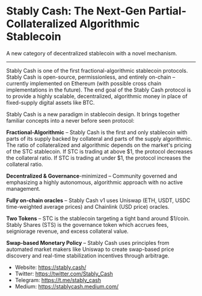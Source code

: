 # Stably Cash: The Next-Gen Partial-Collateralized Algorithmic Stablecoin

A new category of decentralized stablecoin with a novel mechanism.

------

Stably Cash is one of the first fractional-algorithmic stablecoin protocols. Stably Cash is open-source, permissionless, and entirely on-chain – currently implemented on Ethereum (with possible cross chain implementations in the future). The end goal of the Stably Cash protocol is to provide a highly scalable, decentralized, algorithmic money in place of fixed-supply digital assets like BTC. 

Stably Cash is a new paradigm in stablecoin design. It brings together familiar concepts into a never before seen protocol:

**Fractional-Algorithmic** – Stably Cash is the first and only stablecoin with parts of its supply backed by collateral and parts of the supply algorithmic. The ratio of collateralized and algorithmic depends on the market's pricing of the STC stablecoin. If STC is trading at above $1, the protocol decreases the collateral ratio. If STC is trading at under $1, the protocol increases the collateral ratio. 

**Decentralized & Governance**-minimized – Community governed and emphasizing a highly autonomous, algorithmic approach with no active management. 

**Fully on-chain oracles** – Stably Cash v1 uses Uniswap (ETH, USDT, USDC time-weighted average prices) and Chainlink (USD price) oracles. 

**Two Tokens** – STC is the stablecoin targeting a tight band around $1/coin. Stably Shares (STS) is the governance token which accrues fees, seigniorage revenue, and excess collateral value.

**Swap-based Monetary Policy** – Stably Cash uses principles from automated market makers like Uniswap to create swap-based price discovery and real-time stabilization incentives through arbitrage.


- Website: https://stably.cash/
- Twitter: https://twitter.com/Stably_Cash
- Telegram: https://t.me/stably_cash
- Medium: https://stablycash.medium.com/

